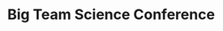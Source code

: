 ---
layout: event
title: Big Team Science Conference
type: conference
description: |
  The goal of this three-day virtual conference was to bring together a multidisciplinary group of researchers, funders, and stakeholders to discuss advancements, challenges, and future opportunities related to big team science. 
external: https://bigteamscienceconference.github.io/

date_start: 2022-10-23
date_end: 2022-10-25

location: 
  name: Online

contributions:
  talks:
  - 
    speakers: 
    - pazbc
    - yochannah
    title: "What does it take to build an equitable global team"
---													